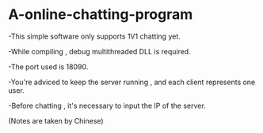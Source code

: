 # A-online-chatting-program
-This simple software only supports 1V1 chatting yet.

-While compiling , debug multithreaded DLL is required.

-The port used is 18090.

-You're adviced to keep the server running , and each client represents one user.

-Before chatting , it's necessary to input the IP of the server.

(Notes are taken by Chinese)
